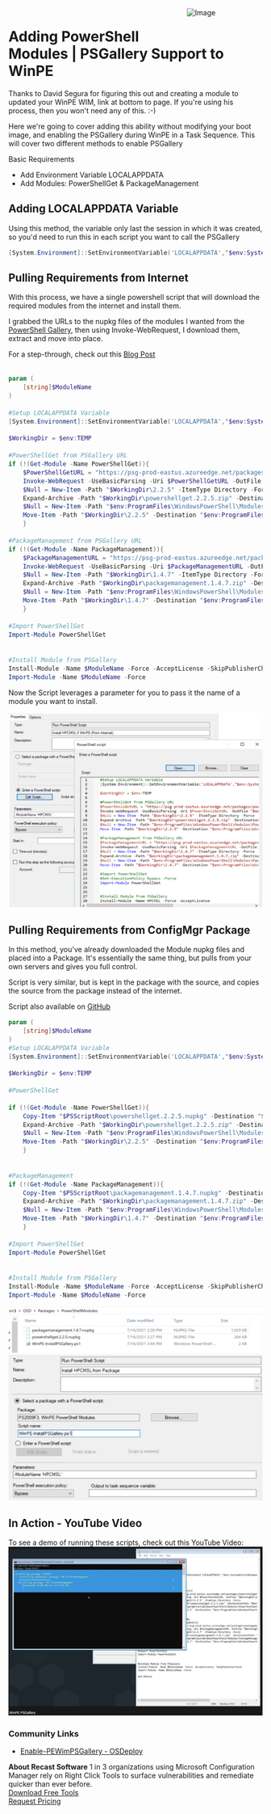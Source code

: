<img style="float: right;" src="https://docs.recastsoftware.com/media/Recast-Logo-Dark_Horizontal_nav.png"  alt="Image" height="43" width="150">

# Adding PowerShell Modules | PSGallery Support to WinPE

Thanks to David Segura for figuring this out and creating a module to updated your WinPE WIM, link at bottom to page.  If you're using his process, then you won't need any of this. :-)

Here we're going to cover adding this ability without modifying your boot image, and enabling the PSGallery during WinPE in a Task Sequence.  This will cover two different methods to enable PSGallery

Basic Requirements

- Add Environment Variable LOCALAPPDATA
- Add Modules: PowerShellGet & PackageManagement

## Adding LOCALAPPDATA Variable

Using this method, the variable only last the session in which it was created, so you'd need to run this in each script you want to call the PSGallery

```PowerShell
[System.Environment]::SetEnvironmentVariable('LOCALAPPDATA',"$env:SystemDrive\Windows\system32\config\systemprofile\AppData\Local")
```

## Pulling Requirements from Internet

With this process, we have a single powershell script that will download the required modules from the internet and install them.

I grabbed the URLs to the nupkg files of the modules I wanted from the [PowerShell Gallery](https://www.powershellgallery.com/), then using Invoke-WebRequest, I download them, extract and move into place.

For a step-through, check out this [Blog Post](https://randomnote1.github.io/powershell/manually-install-module-from-the-powershell-gallery/)

```PowerShell

param (
    [string]$ModuleName
)

#Setup LOCALAPPDATA Variable
[System.Environment]::SetEnvironmentVariable('LOCALAPPDATA',"$env:SystemDrive\Windows\system32\config\systemprofile\AppData\Local")

$WorkingDir = $env:TEMP

#PowerShellGet from PSGallery URL
if (!(Get-Module -Name PowerShellGet)){
    $PowerShellGetURL = "https://psg-prod-eastus.azureedge.net/packages/powershellget.2.2.5.nupkg"
    Invoke-WebRequest -UseBasicParsing -Uri $PowerShellGetURL -OutFile "$WorkingDir\powershellget.2.2.5.zip"
    $Null = New-Item -Path "$WorkingDir\2.2.5" -ItemType Directory -Force
    Expand-Archive -Path "$WorkingDir\powershellget.2.2.5.zip" -DestinationPath "$WorkingDir\2.2.5"
    $Null = New-Item -Path "$env:ProgramFiles\WindowsPowerShell\Modules\PowerShellGet" -ItemType Directory -ErrorAction SilentlyContinue
    Move-Item -Path "$WorkingDir\2.2.5" -Destination "$env:ProgramFiles\WindowsPowerShell\Modules\PowerShellGet\2.2.5"
    }

#PackageManagement from PSGallery URL
if (!(Get-Module -Name PackageManagement)){
    $PackageManagementURL = "https://psg-prod-eastus.azureedge.net/packages/packagemanagement.1.4.7.nupkg"
    Invoke-WebRequest -UseBasicParsing -Uri $PackageManagementURL -OutFile "$WorkingDir\packagemanagement.1.4.7.zip"
    $Null = New-Item -Path "$WorkingDir\1.4.7" -ItemType Directory -Force
    Expand-Archive -Path "$WorkingDir\packagemanagement.1.4.7.zip" -DestinationPath "$WorkingDir\1.4.7"
    $Null = New-Item -Path "$env:ProgramFiles\WindowsPowerShell\Modules\PackageManagement" -ItemType Directory -ErrorAction SilentlyContinue
    Move-Item -Path "$WorkingDir\1.4.7" -Destination "$env:ProgramFiles\WindowsPowerShell\Modules\PackageManagement\1.4.7"
    }

#Import PowerShellGet
Import-Module PowerShellGet


#Install Module from PSGallery
Install-Module -Name $ModuleName -Force -AcceptLicense -SkipPublisherCheck
Import-Module -Name $ModuleName -Force

```

Now the Script leverages a parameter for you to pass it the name of a module you want to install.

[![PSGallery](media/WinPEPSGallery02.png)](media/WinPEPSGallery02.png)


## Pulling Requirements from ConfigMgr Package

In this method, you've already downloaded the Module nupkg files and placed into a Package.  It's essentially the same thing, but pulls from your own servers and gives you full control.

Script is very similar, but is kept in the package with the source, and copies the source from the package instead of the internet.

Script also available on [GitHub](https://github.com/gwblok/garytown/blob/master/CM_PowerShell_Snips/Enable-PSGalleryWinPE-InstallModule.ps1)

```PowerShell
param (
    [string]$ModuleName
)
#Setup LOCALAPPDATA Variable
[System.Environment]::SetEnvironmentVariable('LOCALAPPDATA',"$env:SystemDrive\Windows\system32\config\systemprofile\AppData\Local")

$WorkingDir = $env:TEMP

#PowerShellGet

if (!(Get-Module -Name PowerShellGet)){
    Copy-Item "$PSScriptRoot\powershellget.2.2.5.nupkg" -Destination "$WorkingDir\powershellget.2.2.5.zip"
    Expand-Archive -Path "$WorkingDir\powershellget.2.2.5.zip" -DestinationPath "$WorkingDir\2.2.5"
    $Null = New-Item -Path "$env:ProgramFiles\WindowsPowerShell\Modules\PowerShellGet" -ItemType Directory -ErrorAction SilentlyContinue
    Move-Item -Path "$WorkingDir\2.2.5" -Destination "$env:ProgramFiles\WindowsPowerShell\Modules\PowerShellGet\2.2.5"
    }


#PackageManagement
if (!(Get-Module -Name PackageManagement)){
    Copy-Item "$PSScriptRoot\packagemanagement.1.4.7.nupkg" -Destination "$WorkingDir\packagemanagement.1.4.7.zip"
    Expand-Archive -Path "$WorkingDir\packagemanagement.1.4.7.zip" -DestinationPath "$WorkingDir\1.4.7"
    $Null = New-Item -Path "$env:ProgramFiles\WindowsPowerShell\Modules\PackageManagement" -ItemType Directory -ErrorAction SilentlyContinue
    Move-Item -Path "$WorkingDir\1.4.7" -Destination "$env:ProgramFiles\WindowsPowerShell\Modules\PackageManagement\1.4.7"
    }

#Import PowerShellGet
Import-Module PowerShellGet


#Install Module from PSGallery
Install-Module -Name $ModuleName -Force -AcceptLicense -SkipPublisherCheck
Import-Module -Name $ModuleName -Force
```

[![PSGallery](media/WinPEPSGallery01.png)](media/WinPEPSGallery01.png)
[![PSGallery](media/WinPEPSGallery03.png)](media/WinPEPSGallery03.png)



## In Action - YouTube Video

To see a demo of running these scripts, check out this YouTube Video:
[![PSGallery](media/WinPEPSGallery04.png)](https://www.youtube.com/watch?v=YXykIY6nIa8)

### Community Links

- [Enable-PEWimPSGallery - OSDeploy](https://osd.osdeploy.com/module/functions/winpe/enable-pewimpsgallery)

**About Recast Software**
1 in 3 organizations using Microsoft Configuration Manager rely on Right Click Tools to surface vulnerabilities and remediate quicker than ever before.  
[Download Free Tools](https://www.recastsoftware.com/?utm_source=cmdocs&utm_medium=referral&utm_campaign=cmdocs#formarea)  
[Request Pricing](https://www.recastsoftware.com/pricing?utm_source=cmdocs&utm_medium=referral&utm_campaign=cmdocs)

